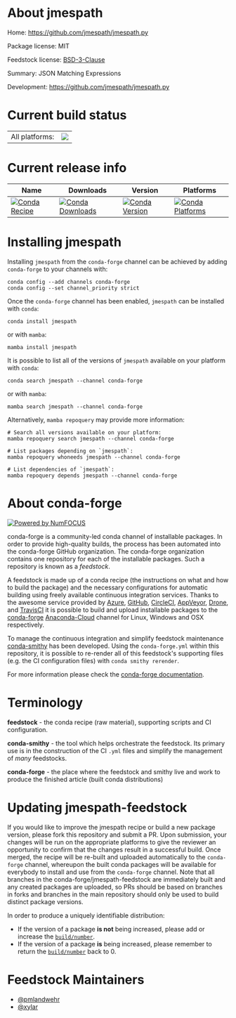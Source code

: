 About jmespath
==============

Home: https://github.com/jmespath/jmespath.py

Package license: MIT

Feedstock license: [BSD-3-Clause](https://github.com/conda-forge/jmespath-feedstock/blob/main/LICENSE.txt)

Summary: JSON Matching Expressions

Development: https://github.com/jmespath/jmespath.py

Current build status
====================


<table><tr><td>All platforms:</td>
    <td>
      <a href="https://dev.azure.com/conda-forge/feedstock-builds/_build/latest?definitionId=3969&branchName=main">
        <img src="https://dev.azure.com/conda-forge/feedstock-builds/_apis/build/status/jmespath-feedstock?branchName=main">
      </a>
    </td>
  </tr>
</table>

Current release info
====================

| Name | Downloads | Version | Platforms |
| --- | --- | --- | --- |
| [![Conda Recipe](https://img.shields.io/badge/recipe-jmespath-green.svg)](https://anaconda.org/conda-forge/jmespath) | [![Conda Downloads](https://img.shields.io/conda/dn/conda-forge/jmespath.svg)](https://anaconda.org/conda-forge/jmespath) | [![Conda Version](https://img.shields.io/conda/vn/conda-forge/jmespath.svg)](https://anaconda.org/conda-forge/jmespath) | [![Conda Platforms](https://img.shields.io/conda/pn/conda-forge/jmespath.svg)](https://anaconda.org/conda-forge/jmespath) |

Installing jmespath
===================

Installing `jmespath` from the `conda-forge` channel can be achieved by adding `conda-forge` to your channels with:

```
conda config --add channels conda-forge
conda config --set channel_priority strict
```

Once the `conda-forge` channel has been enabled, `jmespath` can be installed with `conda`:

```
conda install jmespath
```

or with `mamba`:

```
mamba install jmespath
```

It is possible to list all of the versions of `jmespath` available on your platform with `conda`:

```
conda search jmespath --channel conda-forge
```

or with `mamba`:

```
mamba search jmespath --channel conda-forge
```

Alternatively, `mamba repoquery` may provide more information:

```
# Search all versions available on your platform:
mamba repoquery search jmespath --channel conda-forge

# List packages depending on `jmespath`:
mamba repoquery whoneeds jmespath --channel conda-forge

# List dependencies of `jmespath`:
mamba repoquery depends jmespath --channel conda-forge
```


About conda-forge
=================

[![Powered by
NumFOCUS](https://img.shields.io/badge/powered%20by-NumFOCUS-orange.svg?style=flat&colorA=E1523D&colorB=007D8A)](https://numfocus.org)

conda-forge is a community-led conda channel of installable packages.
In order to provide high-quality builds, the process has been automated into the
conda-forge GitHub organization. The conda-forge organization contains one repository
for each of the installable packages. Such a repository is known as a *feedstock*.

A feedstock is made up of a conda recipe (the instructions on what and how to build
the package) and the necessary configurations for automatic building using freely
available continuous integration services. Thanks to the awesome service provided by
[Azure](https://azure.microsoft.com/en-us/services/devops/), [GitHub](https://github.com/),
[CircleCI](https://circleci.com/), [AppVeyor](https://www.appveyor.com/),
[Drone](https://cloud.drone.io/welcome), and [TravisCI](https://travis-ci.com/)
it is possible to build and upload installable packages to the
[conda-forge](https://anaconda.org/conda-forge) [Anaconda-Cloud](https://anaconda.org/)
channel for Linux, Windows and OSX respectively.

To manage the continuous integration and simplify feedstock maintenance
[conda-smithy](https://github.com/conda-forge/conda-smithy) has been developed.
Using the ``conda-forge.yml`` within this repository, it is possible to re-render all of
this feedstock's supporting files (e.g. the CI configuration files) with ``conda smithy rerender``.

For more information please check the [conda-forge documentation](https://conda-forge.org/docs/).

Terminology
===========

**feedstock** - the conda recipe (raw material), supporting scripts and CI configuration.

**conda-smithy** - the tool which helps orchestrate the feedstock.
                   Its primary use is in the construction of the CI ``.yml`` files
                   and simplify the management of *many* feedstocks.

**conda-forge** - the place where the feedstock and smithy live and work to
                  produce the finished article (built conda distributions)


Updating jmespath-feedstock
===========================

If you would like to improve the jmespath recipe or build a new
package version, please fork this repository and submit a PR. Upon submission,
your changes will be run on the appropriate platforms to give the reviewer an
opportunity to confirm that the changes result in a successful build. Once
merged, the recipe will be re-built and uploaded automatically to the
`conda-forge` channel, whereupon the built conda packages will be available for
everybody to install and use from the `conda-forge` channel.
Note that all branches in the conda-forge/jmespath-feedstock are
immediately built and any created packages are uploaded, so PRs should be based
on branches in forks and branches in the main repository should only be used to
build distinct package versions.

In order to produce a uniquely identifiable distribution:
 * If the version of a package **is not** being increased, please add or increase
   the [``build/number``](https://docs.conda.io/projects/conda-build/en/latest/resources/define-metadata.html#build-number-and-string).
 * If the version of a package **is** being increased, please remember to return
   the [``build/number``](https://docs.conda.io/projects/conda-build/en/latest/resources/define-metadata.html#build-number-and-string)
   back to 0.

Feedstock Maintainers
=====================

* [@pmlandwehr](https://github.com/pmlandwehr/)
* [@xylar](https://github.com/xylar/)


